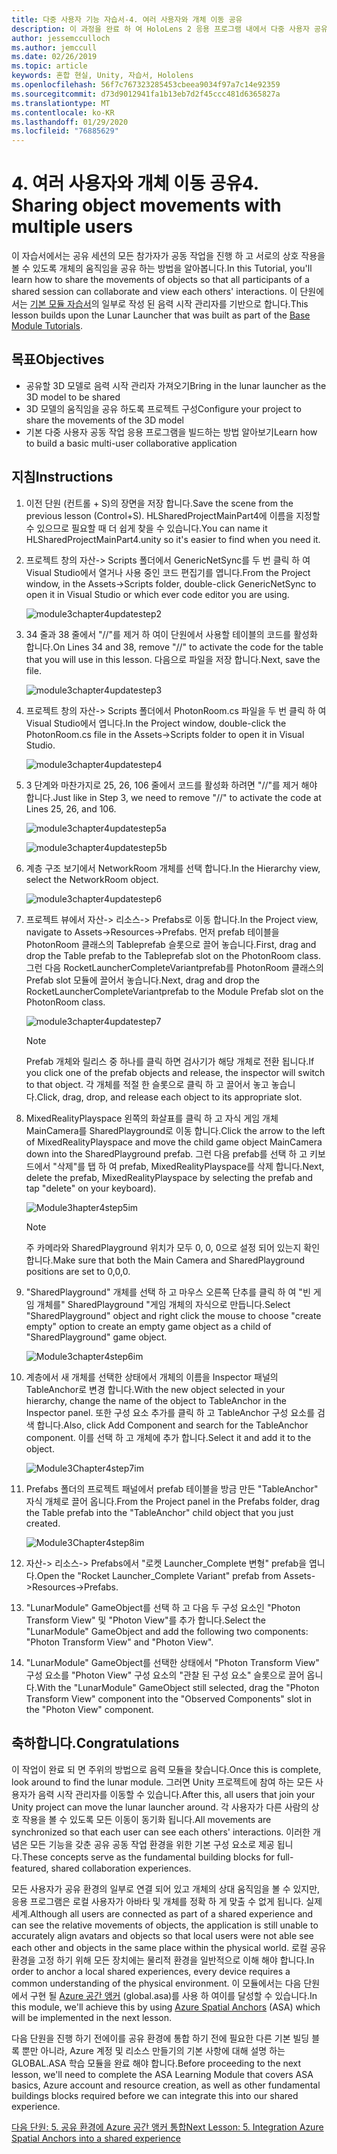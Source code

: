 ```yaml
---
title: 다중 사용자 기능 자습서-4. 여러 사용자와 개체 이동 공유
description: 이 과정을 완료 하 여 HoloLens 2 응용 프로그램 내에서 다중 사용자 공유 환경을 구현 하는 방법을 알아보세요.
author: jessemcculloch
ms.author: jemccull
ms.date: 02/26/2019
ms.topic: article
keywords: 혼합 현실, Unity, 자습서, Hololens
ms.openlocfilehash: 56f7c767323285453cbeea9034f97a7c14e92359
ms.sourcegitcommit: d73d9012941fa1b13eb7d2f45ccc481d6365827a
ms.translationtype: MT
ms.contentlocale: ko-KR
ms.lasthandoff: 01/29/2020
ms.locfileid: "76885629"
---
```

# <a name="4-sharing-object-movements-with-multiple-users"></a><span data-ttu-id="7caa5-105">4. 여러 사용자와 개체 이동 공유</span><span class="sxs-lookup"><span data-stu-id="7caa5-105">4. Sharing object movements with multiple users</span></span>

<span data-ttu-id="7caa5-106">이 자습서에서는 공유 세션의 모든 참가자가 공동 작업을 진행 하 고 서로의 상호 작용을 볼 수 있도록 개체의 움직임을 공유 하는 방법을 알아봅니다.</span><span class="sxs-lookup"><span data-stu-id="7caa5-106">In this Tutorial, you'll learn how to share the movements of objects so that all participants of a shared session can collaborate and view each others' interactions.</span></span> <span data-ttu-id="7caa5-107">이 단원에서는 [기본 모듈 자습서](mrlearning-base.md)의 일부로 작성 된 음력 시작 관리자를 기반으로 합니다.</span><span class="sxs-lookup"><span data-stu-id="7caa5-107">This lesson builds upon the Lunar Launcher that was built as part of the [Base Module Tutorials](mrlearning-base.md).</span></span>

## <a name="objectives"></a><span data-ttu-id="7caa5-108">목표</span><span class="sxs-lookup"><span data-stu-id="7caa5-108">Objectives</span></span>

- <span data-ttu-id="7caa5-109">공유할 3D 모델로 음력 시작 관리자 가져오기</span><span class="sxs-lookup"><span data-stu-id="7caa5-109">Bring in the lunar launcher as the 3D model to be shared</span></span>
- <span data-ttu-id="7caa5-110">3D 모델의 움직임을 공유 하도록 프로젝트 구성</span><span class="sxs-lookup"><span data-stu-id="7caa5-110">Configure your project to share the movements of the 3D model</span></span>
- <span data-ttu-id="7caa5-111">기본 다중 사용자 공동 작업 응용 프로그램을 빌드하는 방법 알아보기</span><span class="sxs-lookup"><span data-stu-id="7caa5-111">Learn how to build a basic multi-user collaborative application</span></span>

## <a name="instructions"></a><span data-ttu-id="7caa5-112">지침</span><span class="sxs-lookup"><span data-stu-id="7caa5-112">Instructions</span></span>

1. <span data-ttu-id="7caa5-113">이전 단원 (컨트롤 + S)의 장면을 저장 합니다.</span><span class="sxs-lookup"><span data-stu-id="7caa5-113">Save the scene from the previous lesson (Control+S).</span></span> <span data-ttu-id="7caa5-114">HLSharedProjectMainPart4에 이름을 지정할 수 있으므로 필요할 때 더 쉽게 찾을 수 있습니다.</span><span class="sxs-lookup"><span data-stu-id="7caa5-114">You can name it HLSharedProjectMainPart4.unity so it's easier to find when you need it.</span></span>

2. <span data-ttu-id="7caa5-115">프로젝트 창의 자산-> Scripts 폴더에서 GenericNetSync를 두 번 클릭 하 여 Visual Studio에서 열거나 사용 중인 코드 편집기를 엽니다.</span><span class="sxs-lookup"><span data-stu-id="7caa5-115">From the Project window, in the Assets->Scripts folder, double-click GenericNetSync to open it in Visual Studio or which ever code editor you are using.</span></span>  

    ![module3chapter4updatestep2](images/module3chapter4updatestep2.png)

3. <span data-ttu-id="7caa5-117">34 줄과 38 줄에서 "//"를 제거 하 여이 단원에서 사용할 테이블의 코드를 활성화 합니다.</span><span class="sxs-lookup"><span data-stu-id="7caa5-117">On Lines 34 and 38, remove "//" to activate the code for the table that you will use in this lesson.</span></span> <span data-ttu-id="7caa5-118">다음으로 파일을 저장 합니다.</span><span class="sxs-lookup"><span data-stu-id="7caa5-118">Next, save the file.</span></span>

    ![module3chapter4updatestep3](images/module3chapter4updatestep3.png)

4. <span data-ttu-id="7caa5-120">프로젝트 창의 자산-> Scripts 폴더에서 PhotonRoom.cs 파일을 두 번 클릭 하 여 Visual Studio에서 엽니다.</span><span class="sxs-lookup"><span data-stu-id="7caa5-120">In the Project window, double-click the PhotonRoom.cs file in the Assets->Scripts folder to open it in Visual Studio.</span></span>

    ![module3chapter4updatestep4](images/module3chapter4updatestep4.png)

5. <span data-ttu-id="7caa5-122">3 단계와 마찬가지로 25, 26, 106 줄에서 코드를 활성화 하려면 "//"를 제거 해야 합니다.</span><span class="sxs-lookup"><span data-stu-id="7caa5-122">Just like in Step 3, we need to remove "//" to activate the code at Lines 25, 26, and 106.</span></span>

    ![module3chapter4updatestep5a](images/module3chapter4updatestep5a.png)

    ![module3chapter4updatestep5b](images/module3chapter4updatestep5b.png)

6. <span data-ttu-id="7caa5-125">계층 구조 보기에서 NetworkRoom 개체를 선택 합니다.</span><span class="sxs-lookup"><span data-stu-id="7caa5-125">In the Hierarchy view, select the NetworkRoom object.</span></span>

    ![module3chapter4updatestep6](images/module3chapter4updatestep6.png)

7. <span data-ttu-id="7caa5-127">프로젝트 뷰에서 자산-> 리소스-> Prefabs로 이동 합니다.</span><span class="sxs-lookup"><span data-stu-id="7caa5-127">In the Project view, navigate to Assets->Resources->Prefabs.</span></span> <span data-ttu-id="7caa5-128">먼저 prefab 테이블을 PhotonRoom 클래스의 Tableprefab 슬롯으로 끌어 놓습니다.</span><span class="sxs-lookup"><span data-stu-id="7caa5-128">First, drag and drop the Table prefab to the Tableprefab slot on the PhotonRoom class.</span></span> <span data-ttu-id="7caa5-129">그런 다음 RocketLauncherCompleteVariantprefab를 PhotonRoom 클래스의 Prefab slot 모듈에 끌어서 놓습니다.</span><span class="sxs-lookup"><span data-stu-id="7caa5-129">Next, drag and drop the RocketLauncherCompleteVariantprefab to the Module Prefab slot on the PhotonRoom class.</span></span>

    ![module3chapter4updatestep7](images/module3chapter4updatestep7.png)

    >[!NOTE]
    ><span data-ttu-id="7caa5-131">Prefab 개체와 릴리스 중 하나를 클릭 하면 검사기가 해당 개체로 전환 됩니다.</span><span class="sxs-lookup"><span data-stu-id="7caa5-131">If you click one of the prefab objects and release, the inspector will switch to that object.</span></span> <span data-ttu-id="7caa5-132">각 개체를 적절 한 슬롯으로 클릭 하 고 끌어서 놓고 놓습니다.</span><span class="sxs-lookup"><span data-stu-id="7caa5-132">Click, drag, drop, and release each object to its appropriate slot.</span></span>

8. <span data-ttu-id="7caa5-133">MixedRealityPlayspace 왼쪽의 화살표를 클릭 하 고 자식 게임 개체 MainCamera를 SharedPlayground로 이동 합니다.</span><span class="sxs-lookup"><span data-stu-id="7caa5-133">Click the arrow to the left of MixedRealityPlayspace and move the child game object MainCamera down into the SharedPlayground prefab.</span></span> <span data-ttu-id="7caa5-134">그런 다음 prefab를 선택 하 고 키보드에서 "삭제"를 탭 하 여 prefab, MixedRealityPlayspace를 삭제 합니다.</span><span class="sxs-lookup"><span data-stu-id="7caa5-134">Next, delete the prefab, MixedRealityPlayspace by selecting the prefab and tap "delete" on your keyboard).</span></span>

    ![Module3hapter4step5im](images/module3chapter4step5im.PNG)

    >[!NOTE]
    ><span data-ttu-id="7caa5-136">주 카메라와 SharedPlayground 위치가 모두 0, 0, 0으로 설정 되어 있는지 확인 합니다.</span><span class="sxs-lookup"><span data-stu-id="7caa5-136">Make sure that both the Main Camera and SharedPlayground positions are set to 0,0,0.</span></span>

9. <span data-ttu-id="7caa5-137">"SharedPlayground" 개체를 선택 하 고 마우스 오른쪽 단추를 클릭 하 여 "빈 게임 개체를" SharedPlayground "게임 개체의 자식으로 만듭니다.</span><span class="sxs-lookup"><span data-stu-id="7caa5-137">Select "SharedPlayground" object and right click the mouse to choose "create empty" option to create an empty game object as a child of "SharedPlayground" game object.</span></span>

   ![Module3chapter4step6im](images/module3chapter4step6im.PNG)

10. <span data-ttu-id="7caa5-139">계층에서 새 개체를 선택한 상태에서 개체의 이름을 Inspector 패널의 TableAnchor로 변경 합니다.</span><span class="sxs-lookup"><span data-stu-id="7caa5-139">With the new object selected in your hierarchy, change the name of the object to TableAnchor in the Inspector panel.</span></span> <span data-ttu-id="7caa5-140">또한 구성 요소 추가를 클릭 하 고 TableAnchor 구성 요소를 검색 합니다.</span><span class="sxs-lookup"><span data-stu-id="7caa5-140">Also, click Add Component and search for the TableAnchor component.</span></span> <span data-ttu-id="7caa5-141">이를 선택 하 고 개체에 추가 합니다.</span><span class="sxs-lookup"><span data-stu-id="7caa5-141">Select it and add it to the object.</span></span>

    ![Module3Chapter4step7im](images/module3chapter4step7im.PNG)

11. <span data-ttu-id="7caa5-143">Prefabs 폴더의 프로젝트 패널에서 prefab 테이블을 방금 만든 "TableAnchor" 자식 개체로 끌어 옵니다.</span><span class="sxs-lookup"><span data-stu-id="7caa5-143">From the Project panel in the Prefabs folder, drag the Table prefab into the "TableAnchor" child object that you just created.</span></span>

    ![Module3Chapter4step8im](images/module3chapter4step8im.PNG)
   
12. <span data-ttu-id="7caa5-145">자산-> 리소스-> Prefabs에서 "로켓 Launcher_Complete 변형" prefab을 엽니다.</span><span class="sxs-lookup"><span data-stu-id="7caa5-145">Open the "Rocket Launcher_Complete Variant" prefab from Assets->Resources->Prefabs.</span></span>

13. <span data-ttu-id="7caa5-146">"LunarModule" GameObject를 선택 하 고 다음 두 구성 요소인 "Photon Transform View" 및 "Photon View"를 추가 합니다.</span><span class="sxs-lookup"><span data-stu-id="7caa5-146">Select the "LunarModule" GameObject and add the following two components: "Photon Transform View" and "Photon View".</span></span>

14. <span data-ttu-id="7caa5-147">"LunarModule" GameObject를 선택한 상태에서 "Photon Transform View" 구성 요소를 "Photon View" 구성 요소의 "관찰 된 구성 요소" 슬롯으로 끌어 옵니다.</span><span class="sxs-lookup"><span data-stu-id="7caa5-147">With the "LunarModule" GameObject still selected, drag the "Photon Transform View" component into the "Observed Components" slot in the "Photon View" component.</span></span>

## <a name="congratulations"></a><span data-ttu-id="7caa5-148">축하합니다.</span><span class="sxs-lookup"><span data-stu-id="7caa5-148">Congratulations</span></span>

<span data-ttu-id="7caa5-149">이 작업이 완료 되 면 주위의 방법으로 음력 모듈을 찾습니다.</span><span class="sxs-lookup"><span data-stu-id="7caa5-149">Once this is complete, look around to find the lunar module.</span></span> <span data-ttu-id="7caa5-150">그러면 Unity 프로젝트에 참여 하는 모든 사용자가 음력 시작 관리자를 이동할 수 있습니다.</span><span class="sxs-lookup"><span data-stu-id="7caa5-150">After this, all users that join your Unity project can move the lunar launcher around.</span></span>  <span data-ttu-id="7caa5-151">각 사용자가 다른 사람의 상호 작용을 볼 수 있도록 모든 이동이 동기화 됩니다.</span><span class="sxs-lookup"><span data-stu-id="7caa5-151">All movements are synchronized so that each user can see each others' interactions.</span></span> <span data-ttu-id="7caa5-152">이러한 개념은 모든 기능을 갖춘 공유 공동 작업 환경을 위한 기본 구성 요소로 제공 됩니다.</span><span class="sxs-lookup"><span data-stu-id="7caa5-152">These concepts serve as the fundamental building blocks for full-featured, shared collaboration experiences.</span></span>

<span data-ttu-id="7caa5-153">모든 사용자가 공유 환경의 일부로 연결 되어 있고 개체의 상대 움직임을 볼 수 있지만, 응용 프로그램은 로컬 사용자가 아바타 및 개체를 정확 하 게 맞출 수 없게 됩니다. 실제 세계.</span><span class="sxs-lookup"><span data-stu-id="7caa5-153">Although all users are connected as part of a shared experience and can see the relative movements of objects, the application is still unable to accurately align avatars and objects so that local users were not able see each other and objects in the same place within the physical world.</span></span> <span data-ttu-id="7caa5-154">로컬 공유 환경을 고정 하기 위해 모든 장치에는 물리적 환경을 일반적으로 이해 해야 합니다.</span><span class="sxs-lookup"><span data-stu-id="7caa5-154">In order to anchor a local shared experiences, every device requires a common understanding of the physical environment.</span></span> <span data-ttu-id="7caa5-155">이 모듈에서는 다음 단원에서 구현 될 [Azure 공간 앵커](<https://azure.microsoft.com//services/spatial-anchors/>) (global.asa)를 사용 하 여이를 달성할 수 있습니다.</span><span class="sxs-lookup"><span data-stu-id="7caa5-155">In this module, we'll achieve this by using [Azure Spatial Anchors](<https://azure.microsoft.com//services/spatial-anchors/>) (ASA) which will be implemented in the next lesson.</span></span>

<span data-ttu-id="7caa5-156">다음 단원을 진행 하기 전에이를 공유 환경에 통합 하기 전에 필요한 다른 기본 빌딩 블록 뿐만 아니라, Azure 계정 및 리소스 만들기의 기본 사항에 대해 설명 하는 GLOBAL.ASA 학습 모듈을 완료 해야 합니다.</span><span class="sxs-lookup"><span data-stu-id="7caa5-156">Before proceeding to the next lesson, we'll need to complete the ASA Learning Module that covers ASA basics, Azure account and resource creation, as well as other fundamental buildings blocks required before we can integrate this into our shared experience.</span></span>

<span data-ttu-id="7caa5-157">[다음 단원: 5. 공유 환경에 Azure 공간 앵커 통합](mrlearning-sharing(photon)-ch5.md)</span><span class="sxs-lookup"><span data-stu-id="7caa5-157">[Next Lesson: 5. Integration Azure Spatial Anchors into a shared experience](mrlearning-sharing(photon)-ch5.md)</span></span>
